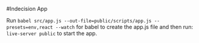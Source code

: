 #Indecision App

 Run `babel src/app.js --out-file=public/scripts/app.js --presets=env,react --watch` for babel to create the app.js file and then run:
 `live-server public` to start the app.